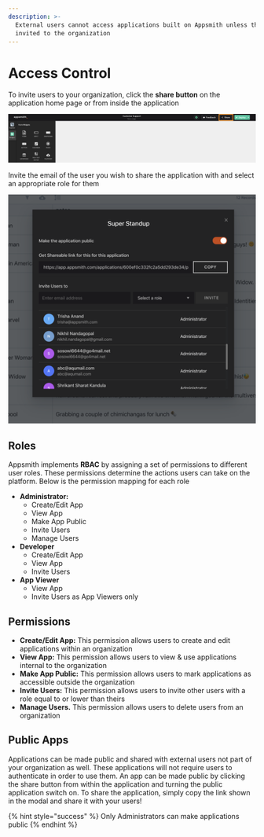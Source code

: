 ```yaml
---
description: >-
  External users cannot access applications built on Appsmith unless they are
  invited to the organization
---
```


# Access Control

To invite users to your organization, click the **share button** on the application home page or from inside the application

![](../.gitbook/assets/share-app.png)

Invite the email of the user you wish to share the application with and select an appropriate role for them

![](../.gitbook/assets/invite-modal.png)

## Roles

Appsmith implements **RBAC** by assigning a set of permissions to different user roles. These permissions determine the actions users can take on the platform. Below is the permission mapping for each role

* **Administrator:** 
  * Create/Edit App
  * View App
  * Make App Public
  * Invite Users
  * Manage Users
* **Developer**
  * Create/Edit App
  * View App
  * Invite Users
* **App Viewer**
  * View App
  * Invite Users as App Viewers only

## Permissions

* **Create/Edit App:** This permission allows users to create and edit applications within an organization
* **View App:** This permission allows users to view & use applications internal to the organization
* **Make App Public:** This permission allows users to mark applications as accessible outside the organization
* **Invite Users:** This permission allows users to invite other users with a role equal to or lower than theirs
* **Manage Users.** This permission allows users to delete users from an organization

## Public Apps

Applications can be made public and shared with external users not part of your organization as well. These applications will not require users to authenticate in order to use them. An app can be made public by clicking the share button from within the application and turning the public application switch on. To share the application, simply copy the link shown in the modal and share it with your users!

{% hint style="success" %}
Only Administrators can make applications public
{% endhint %}

